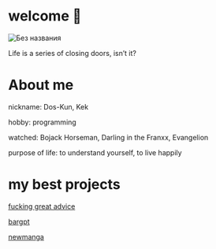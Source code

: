 # welcome 🍻
![Без названия](https://github.com/aminobotskek/aminobotskek/assets/94906343/95a3a3d0-8498-46f4-8189-98b4d7f70337)

Life is a series of closing doors, isn’t it?

# About me
nickname: Dos-Kun, Kek

hobby: programming

watched: Bojack Horseman, Darling in the Franxx, Evangelion

purpose of life: to understand yourself, to live happily
# my best projects

[fucking great advice](https://github.com/aminobotskek/fucking_great_advice)

[bargpt](https://github.com/aminobotskek/bargpt)

[newmanga](https://github.com/aminobotskek/newmanga)
